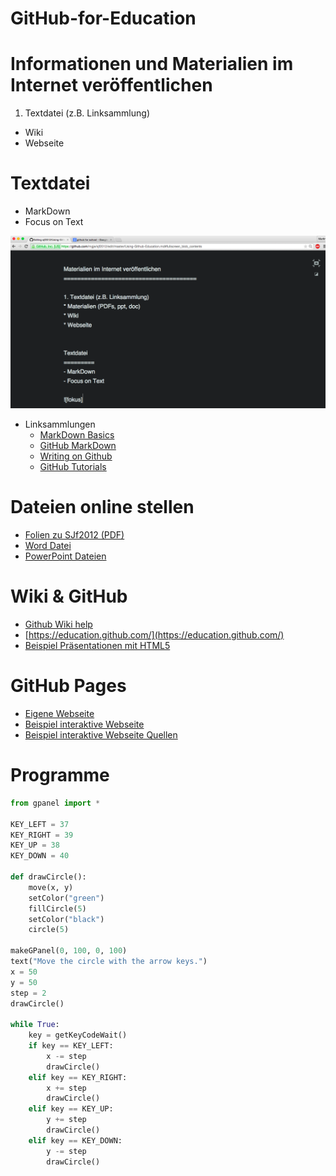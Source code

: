 # GitHub-for-Education

Informationen und Materialien im Internet veröffentlichen
=========================================================
1. Textdatei (z.B. Linksammlung)
* Wiki
* Webseite


Textdatei
=========
- MarkDown
- Focus on Text

![fokus](images/md.png)

- Linksammlungen
  - [MarkDown Basics](https://help.github.com/articles/markdown-basics/)
  - [GitHub MarkDown](https://help.github.com/articles/github-flavored-markdown/)
  - [Writing on Github](https://help.github.com/articles/writing-on-github/)
  - [GitHub Tutorials](https://help.github.com/articles/good-resources-for-learning-git-and-github/)
  

Dateien online stellen
======================
- [Folien zu SJf2012 (PDF)](https://github.com/mgje/sjf2012/blob/master/Vortrag/Pra%CC%88sentation%20SJF.pdf)
- [Word Datei](https://github.com/pirent/Documents/blob/master/config.docx)
- [PowerPoint Dateien](https://github.com/andrepoleza/pptx)

Wiki & GitHub
=============
- [Github Wiki help](https://help.github.com/articles/about-github-wikis/)
- [https://education.github.com/](https://education.github.com/)
- [Beispiel Präsentationen mit HTML5](https://github.com/hakimel/reveal.js/wiki/Example-Presentations)

GitHub Pages
============
- [Eigene Webseite](https://pages.github.com/)
- [Beispiel interaktive Webseite](http://mgje.github.io/draw/)
- [Beispiel interaktive Webseite Quellen](https://github.com/mgje/draw)

Programme
=========

```python
from gpanel import *

KEY_LEFT = 37
KEY_RIGHT = 39
KEY_UP = 38
KEY_DOWN = 40

def drawCircle():
    move(x, y)
    setColor("green")
    fillCircle(5)
    setColor("black")
    circle(5)
    
makeGPanel(0, 100, 0, 100)
text("Move the circle with the arrow keys.")
x = 50
y = 50
step = 2
drawCircle()
 
while True:
    key = getKeyCodeWait()
    if key == KEY_LEFT:
        x -= step
        drawCircle()
    elif key == KEY_RIGHT:
        x += step
        drawCircle()
    elif key == KEY_UP:
        y += step
        drawCircle()
    elif key == KEY_DOWN:
        y -= step
        drawCircle() 
``` 
